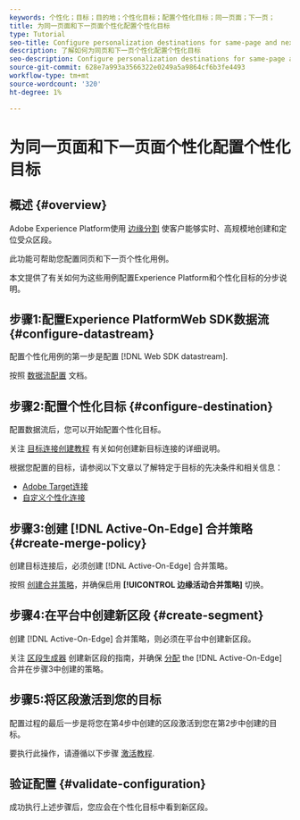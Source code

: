 ```yaml
---
keywords: 个性化；目标；目的地；个性化目标；配置个性化目标；同一页面；下一页；
title: 为同一页面和下一页面个性化配置个性化目标
type: Tutorial
seo-title: Configure personalization destinations for same-page and next-page personalization
description: 了解如何为同页和下一页个性化配置个性化目标
seo-description: Configure personalization destinations for same-page and next-page personalization
source-git-commit: 628e7a993a3566322e0249a5a9864cf6b3fe4493
workflow-type: tm+mt
source-wordcount: '320'
ht-degree: 1%

---
```



# 为同一页面和下一页面个性化配置个性化目标

## 概述 {#overview}

Adobe Experience Platform使用 [边缘分割](../../segmentation/ui/edge-segmentation.md) 使客户能够实时、高规模地创建和定位受众区段。

此功能可帮助您配置同页和下一页个性化用例。

本文提供了有关如何为这些用例配置Experience Platform和个性化目标的分步说明。

## 步骤1:配置Experience PlatformWeb SDK数据流 {#configure-datastream}

配置个性化用例的第一步是配置 [!DNL Web SDK datastream].

按照 [数据流配置](../../edge/fundamentals/datastreams.md) 文档。

## 步骤2:配置个性化目标 {#configure-destination}

配置数据流后，您可以开始配置个性化目标。

关注 [目标连接创建教程](../ui/connect-destination.md) 有关如何创建新目标连接的详细说明。

根据您配置的目标，请参阅以下文章以了解特定于目标的先决条件和相关信息：

* [Adobe Target连接](../catalog/personalization/adobe-target-connection.md)
* [自定义个性化连接](../catalog/personalization/custom-personalization.md)

## 步骤3:创建 [!DNL Active-On-Edge] 合并策略 {#create-merge-policy}

创建目标连接后，必须创建 [!DNL Active-On-Edge] 合并策略。

按照 [创建合并策略](../../profile/merge-policies/ui-guide.md#create-a-merge-policy)，并确保启用 **[!UICONTROL 边缘活动合并策略]** 切换。

## 步骤4:在平台中创建新区段 {#create-segment}

创建 [!DNL Active-On-Edge] 合并策略，则必须在平台中创建新区段。

关注 [区段生成器](../../segmentation/ui/segment-builder.md) 创建新区段的指南，并确保 [分配](../../segmentation/ui/segment-builder.md#merge-policies) the [!DNL Active-On-Edge] 合并在步骤3中创建的策略。

## 步骤5:将区段激活到您的目标

配置过程的最后一步是将您在第4步中创建的区段激活到您在第2步中创建的目标。

要执行此操作，请遵循以下步骤 [激活教程](../ui/activate-profile-request-destinations.md).

## 验证配置 {#validate-configuration}

成功执行上述步骤后，您应会在个性化目标中看到新区段。
